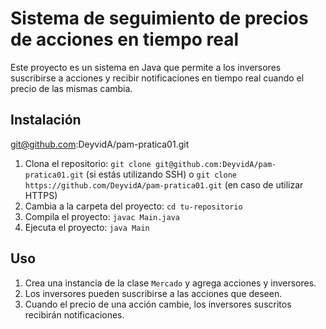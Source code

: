 # Sistema de seguimiento de precios de acciones en tiempo real

Este proyecto es un sistema en Java que permite a los inversores suscribirse a acciones y recibir notificaciones en tiempo real cuando el precio de las mismas cambia.

## Instalación
git@github.com:DeyvidA/pam-pratica01.git
1. Clona el repositorio: `git clone git@github.com:DeyvidA/pam-pratica01.git` (si estás utilizando SSH) o `git clone https://github.com/DeyvidA/pam-pratica01.git` (en caso de utilizar HTTPS)
2. Cambia a la carpeta del proyecto: `cd tu-repositorio`
3. Compila el proyecto: `javac Main.java`
4. Ejecuta el proyecto: `java Main`

## Uso

1. Crea una instancia de la clase `Mercado` y agrega acciones y inversores.
2. Los inversores pueden suscribirse a las acciones que deseen.
3. Cuando el precio de una acción cambie, los inversores suscritos recibirán notificaciones.
